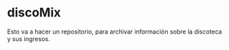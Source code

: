 # discoMix
Esto va a hacer un repositorio, para archivar información sobre la discoteca y sus ingresos.
